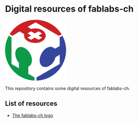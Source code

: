 # Digital resources of fablabs-ch

<img src="./logo/bitmaps/fablabs-ch-600.png" alt="fablabs-ch logo" height="200" />

This repository contains some digital resources of fablabs-ch.

## List of resources

- [The fablabs-ch logo](./logo)
